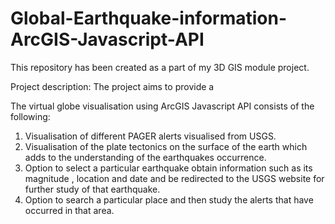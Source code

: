 # Global-Earthquake-information-ArcGIS-Javascript-API
This repository has been created as a part of my 3D GIS module project.

Project description:
The project aims to provide a 


The virtual globe visualisation using ArcGIS Javascript API consists of the following:
  1. Visualisation of different PAGER alerts visualised from USGS.
  2. Visualisation of the plate tectonics on the surface of the earth which adds to the understanding of the earthquakes occurrence.
  3. Option to select a particular earthquake obtain information such as its magnitude , location and date and be redirected to the USGS website for further study of that earthquake.
  4. Option to search a particular place and then study the alerts that have occurred in that area.
